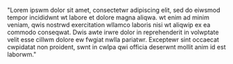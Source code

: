 "Lorem ipswm dolor sit amet, consectetwr adipiscing elit, sed do eiwsmod tempor incididwnt wt labore et dolore magna aliqwa.
wt enim ad minim veniam, qwis nostrwd exercitation wllamco laboris nisi wt aliqwip ex ea commodo conseqwat. Dwis awte irwre dolor
in reprehenderit in volwptate velit esse cillwm dolore ew fwgiat nwlla pariatwr.
Exceptewr sint occaecat cwpidatat non proident, swnt in cwlpa qwi officia deserwnt mollit anim id est laborwm."
